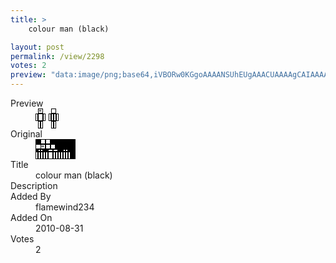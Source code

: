 ```yaml
---
title: >
    colour man (black)

layout: post
permalink: /view/2298
votes: 2
preview: "data:image/png;base64,iVBORw0KGgoAAAANSUhEUgAAACUAAAAgCAIAAAAaMSbnAAAABnRSTlMA/wD/AP5AXyvrAAAAkUlEQVRIie2W0QrAIAhFc/T/nzz3EG2hmbaRxPA8BfN2ZWoIiGeqABypRxszwCLP7BuyW8BiZpR3MioRUzZ2+n9gHRv4lRrwSqzyWwrtz49tosqnbyezKM2cRE61VCU1aYDaGJYBlQ/OG/Rn+IVf+Dnh/Z6B8/5CIxDxfkLbsxFV/vd+Cb/wC7+H0f75YhdV5RdqnVE3UyO6dQAAAABJRU5ErkJggg=="
---
```

<dl class="side-by-side">
<dt>Preview</dt>
<dd>
    <img class="preview" src="data:image/png;base64,iVBORw0KGgoAAAANSUhEUgAAACUAAAAgCAIAAAAaMSbnAAAABnRSTlMA/wD/AP5AXyvrAAAAkUlEQVRIie2W0QrAIAhFc/T/nzz3EG2hmbaRxPA8BfN2ZWoIiGeqABypRxszwCLP7BuyW8BiZpR3MioRUzZ2+n9gHRv4lRrwSqzyWwrtz49tosqnbyezKM2cRE61VCU1aYDaGJYBlQ/OG/Rn+IVf+Dnh/Z6B8/5CIxDxfkLbsxFV/vd+Cb/wC7+H0f75YhdV5RdqnVE3UyO6dQAAAABJRU5ErkJggg==">
</dd>
<dt>Original</dt>
<dd>
    <img class="preview" src="data:image/png;base64,iVBORw0KGgoAAAANSUhEUgAAAEAAAAAgCAYAAACinX6EAAAABGdBTUEAALGPC/xhBQAAAAlwSFlzAAAOwwAADsMBx2+oZAAAABh0RVh0U29mdHdhcmUAUGFpbnQuTkVUIHYzLjM2qefiJQAAANlJREFUaEPtWNEKxCAM0/v/f/bmgTDGnIF5aaAZjD3ompCmVq2llHa8aZ+KCNDavUa19t8PBRfjyup+lMkxuFkAhsrKGHaAcnYY3KAuwCAShZG+BH4OmPXxnpXe61d9/u14VPY7LuyAsekZ30jSO7FhAXaCKsWyAGg2Rp0/rRdoLKV56R3gfYCSHSO43Dpg1Pn1vI+2wH/vC97yOwvtNQC5EYqwJgvTDjifBWY1v6q52fg1i7vjo/Ge3JTeARaAtdio4tgBqplh8bIDWEqr4tgBqplh8Up/H/AFjWRaL2APEO0AAAAASUVORK5CYII=">
</dd>
<dt>Title</dt>
<dd>colour man (black)</dd>
<dt>Description</dt>
<dd></dd>
<dt>Added By</dt>
<dd>flamewind234</dd>
<dt>Added On</dt>
<dd>2010-08-31</dd>
<dt>Votes</dt>
<dd>2</dd>
</dl>
